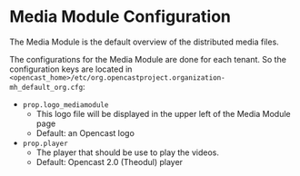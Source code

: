 # Media Module Configuration

The Media Module is the default overview of the distributed media files.

The configurations for the Media Module are done for each tenant. So the configuration keys are located in
`<opencast_home>/etc/org.opencastproject.organization-mh_default_org.cfg`:

* `prop.logo_mediamodule`
    * This logo file will be displayed in the upper left of the Media Module page
    * Default: an Opencast logo
* `prop.player`
    * The player that should be use to play the videos.
    * Default: Opencast 2.0 (Theodul) player
